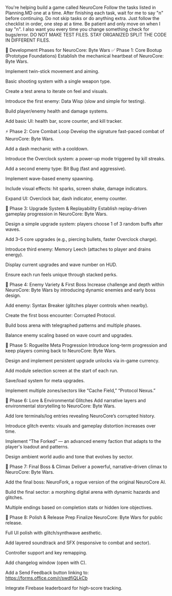 You're helping build a game called NeuroCore Follow the tasks listed in Planning.MD one at a time. After finishing each task, wait for me to say "n" before continuing. Do not skip tasks or do anything extra. Just follow the checklist in order, one step at a time. Be patient and only move on when I say "n". I also want you every time you change something check for bugs/error. DO NOT MAKE TEST FILES. STAY ORGANIZED SPLIT THE CODE IN DIFFERENT FILES.

🧠 Development Phases for NeuroCore: Byte Wars
✅ Phase 1: Core Bootup (Prototype Foundations)
Establish the mechanical heartbeat of NeuroCore: Byte Wars.

Implement twin-stick movement and aiming.

Basic shooting system with a single weapon type.

Create a test arena to iterate on feel and visuals.

Introduce the first enemy: Data Wisp (slow and simple for testing).

Build player/enemy health and damage systems.

Add basic UI: health bar, score counter, and kill tracker.

⚡ Phase 2: Core Combat Loop
Develop the signature fast-paced combat of NeuroCore: Byte Wars.

Add a dash mechanic with a cooldown.

Introduce the Overclock system: a power-up mode triggered by kill streaks.

Add a second enemy type: Bit Bug (fast and aggressive).

Implement wave-based enemy spawning.

Include visual effects: hit sparks, screen shake, damage indicators.

Expand UI: Overclock bar, dash indicator, enemy counter.

🧩 Phase 3: Upgrade System & Replayability
Establish replay-driven gameplay progression in NeuroCore: Byte Wars.

Design a simple upgrade system: players choose 1 of 3 random buffs after waves.

Add 3–5 core upgrades (e.g., piercing bullets, faster Overclock charge).

Introduce third enemy: Memory Leech (attaches to player and drains energy).

Display current upgrades and wave number on HUD.

Ensure each run feels unique through stacked perks.

👾 Phase 4: Enemy Variety & First Boss
Increase challenge and depth within NeuroCore: Byte Wars by introducing dynamic enemies and early boss design.

Add enemy: Syntax Breaker (glitches player controls when nearby).

Create the first boss encounter: Corrupted Protocol.

Build boss arena with telegraphed patterns and multiple phases.

Balance enemy scaling based on wave count and upgrades.

💾 Phase 5: Roguelite Meta Progression
Introduce long-term progression and keep players coming back to NeuroCore: Byte Wars.

Design and implement persistent upgrade unlocks via in-game currency.

Add module selection screen at the start of each run.

Save/load system for meta upgrades.

Implement multiple zones/sectors like “Cache Field,” “Protocol Nexus.”

🔐 Phase 6: Lore & Environmental Glitches
Add narrative layers and environmental storytelling to NeuroCore: Byte Wars.

Add lore terminals/log entries revealing NeuroCore’s corrupted history.

Introduce glitch events: visuals and gameplay distortion increases over time.

Implement “The Forked” — an advanced enemy faction that adapts to the player's loadout and patterns.

Design ambient world audio and tone that evolves by sector.

🧠 Phase 7: Final Boss & Climax
Deliver a powerful, narrative-driven climax to NeuroCore: Byte Wars.

Add the final boss: NeuroFork, a rogue version of the original NeuroCore AI.

Build the final sector: a morphing digital arena with dynamic hazards and glitches.

Multiple endings based on completion stats or hidden lore objectives.

🧹 Phase 8: Polish & Release Prep
Finalize NeuroCore: Byte Wars for public release.

Full UI polish with glitch/synthwave aesthetic.

Add layered soundtrack and SFX (responsive to combat and sector).

Controller support and key remapping.

Add changelog window (open with C).

Add a Send Feedback button linking to: https://forms.office.com/r/swdfiQLkCb

Integrate Firebase leaderboard for high-score tracking.

